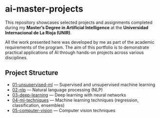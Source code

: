 # ai-master-projects

This repository showcases selected projects and assignments completed during my **Master’s Degree in Artificial Intelligence** at the **Universidad Internacional de La Rioja (UNIR)**.

All the work presented here was developed by me as part of the academic requirements of the program. The aim of this portfolio is to demonstrate practical applications of AI through hands-on projects across various disciplines.

## Project Structure

- [01-unsupervised-ml](./01-unsupervised-ml) — Supervised and unsupervised machine learning  
- [02-nlp](./02-nlp) — Natural language processing (NLP)  
- [03-deep-learning](./03-deep-learning) — Deep learning with neural networks  
- [04-ml-techniques](./04-ml-techniques) — Machine learning techniques (regression, classification, ensembles)  
- [05-computer-vision](./05-computer-vision) — Computer vision techniques  